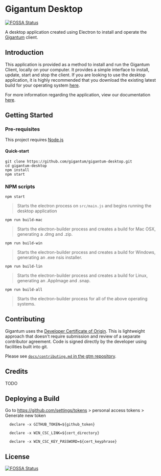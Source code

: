 # Gigantum Desktop
[![FOSSA Status](https://app.fossa.io/api/projects/git%2Bgithub.com%2Fgigantum%2Fgigantum-desktop.svg?type=shield)](https://app.fossa.io/projects/git%2Bgithub.com%2Fgigantum%2Fgigantum-desktop?ref=badge_shield)


A desktop application created using Electron to install and operate the
[Gigantum](http://www.gigantum.com) client.


## Introduction

This application is provided as a method to install and run the Gigantum
Client, locally on your computer. It provides a simple interface to install,
update, start and stop the client. If you are looking to use the desktop
application, it is highly recommended that you download the existing latest
build for your operating system [here](http://www.gigantum.com/download).

For more information regarding the application, view our documentation
[here](https://docs.gigantum.com/docs/what-is-gigantum).


## Getting Started

### Pre-requisites

This project requires [Node.js](https://nodejs.org/en/)


#### Quick-start

```
git clone https://github.com/gigantum/gigantum-desktop.git
cd gigantum-desktop
npm install
npm start
```

### NPM scripts
`npm start`
> Starts the electron process on `src/main.js` and begins running the desktop application

`npm run build-mac`
> Starts the electron-builder process and creates a build for Mac OSX, generating a .dmg and .zip.

`npm run build-win`
> Starts the electron-builder process and creates a build for Windows, generating an .exe nsis installer.

`npm run build-lin`
> Starts the electron-builder process and creates a build for Linux, generating an .AppImage and .snap.

`npm run build-all`
> Starts the electron-builder process for all of the above operating systems.

## Contributing

Gigantum uses the [Developer Certificate of Origin](https://developercertificate.org/).
This is lightweight approach that doesn't require submission and review of a
separate contributor agreement.  Code is signed directly by the developer using
facilities built into git.

Please see [`docs/contributing.md`  in the gtm
repository](https://github.com/gigantum/gtm/tree/integration/docs/contributing.md).

## Credits

TODO


## Deploying a Build
Go to https://github.com/settings/tokens > personal access tokens > Generate new token

```
  declare -x GITHUB_TOKEN=${github_token}

  declare -x WIN_CSC_LINK=${cert_directory}

  declare -x WIN_CSC_KEY_PASSWORD=${cert_keyphrase}

```


## License
[![FOSSA Status](https://app.fossa.io/api/projects/git%2Bgithub.com%2Fgigantum%2Fgigantum-desktop.svg?type=large)](https://app.fossa.io/projects/git%2Bgithub.com%2Fgigantum%2Fgigantum-desktop?ref=badge_large)